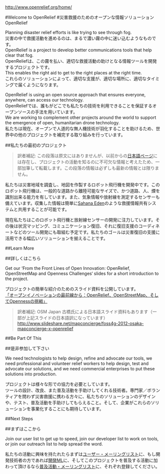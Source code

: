 <http://www.openrelief.org/home/>

#Welcome to OpenRelief
#災害救援のためのオープンな情報ソリューション OpenRelief

Planning disaster relief efforts is like trying to see through fog.  
災害の中で救援活動を進めるのは、まるで濃い霧の中に迷い込むようなものです。  
OpenRelief is a project to develop better communications tools that help clear that fog.  
OpenReliefは、この霧を払い、適切な救援活動の助けとなる情報ツールを開発するプロジェクトです。  
This enables the right aid to get to the right places at the right time.   
これらのソリューションによって、適切な支援が、適切な場所に、適切なタイミングで届くようになります。


OpenRelief is using an open source approach that ensures everyone, anywhere, can access our technology.  
OpenReliefでは、誰もがどこでも私たちの技術を利用できることを保証するオープンソースの手法を用いています。  
We are working to complement other projects around the world to support the emergence of open, humanitarian drone technology.  
私たちは現在、オープンで人道的な無人機技術が羽化することを助けるため、世界中の他のプロジェクトを補完する取り組みを行っています。


##私たちの最初のプロジェクト

>訳者補記:
この段落は原文にはありませんが、以前からの[日本語ページ][index_jp]には存在し、プロジェクトの活動を知るのに不可欠な情報と考えたため、一部加筆して転載します。この段落の情報は必ずしも最新の情報とは限りません。

[index_jp]:http://openrelief.org/index_jp.html
 
私たちは災害地域を調査し、地図を作製するロボット飛行機を開発中です。このロボット飛行機は、一般的な道路から離陸可能なサイズで、かつ道路、人、煙を識別出来る能力を有しています。また、気象情報や放射線を測定するセンサーも備えています。収集した情報は簡単に[Sahana Eden]のような救援情報共有システムと共用することが可能です。

[Sahana Eden]:http://eden.sahanafoundation.org/
 
現在私たちはこのロボット飛行機と放射線センサーの開発に注力しています。その後は状況マッピング、コミュニケーション復旧、それに復旧支援のコーディネートなどのツール開発にも取組む予定です。私たちのゴールは災害復旧の支援に活用できる幅広いソリューションを揃えることです。


##Learn More

##詳しくはこちら

Get our ‘From the Front Lines of Open Innovation: OpenRelief, OpenStreetMap and Openness Challenges‘ slides for a short introduction to the project.

プロジェクトの簡単な紹介のためのスライド資料を公開しています。  
[「オープンイノベーションの最前線から：OpenRelief、OpenStreetMap、そしてOpennessの挑戦」][slides]

[slides]:
http://openrelief.org/openrelief-frontlines.pdf

>訳者補記:
OSM Japan 古橋氏による日本語スライド資料もあります（一部が上記スライドの日本語訳になっています）
<http://www.slideshare.net/mapconcierge/foss4g-2012-osaka-mapconcierge-x-openrelief>


##Be Part Of This

##是非参加して下さい

We need technologists to help design, refine and advocate our tools, we need professional and volunteer relief workers to help design, test and advocate our solutions, and we need commercial enterprises to put these solutions into production.

プロジェクトは様々な形での協力を必要としています。  
ツールの設計、改良、また普及活動を手助けしてくれる技術者。専門家／ボランティアを問わず災害救援に携わる方々に、私たちのソリューションのデザインや、テスト、普及活動を手助けしてもらえること。そして、企業がこれらのソリューションを事業化することにも期待しています。


##Next Steps

##まずはここから

Join our user list to get up to speed, join our developer list to work on tools, or join our outreach list to help spread the word.

私たちの活動に興味を持たれたらまずは[ユーザー・メーリングリスト][user list]に、もし開発技術者の方であれば[開発ML][developer list]に、そしてこのプロジェクトを普及する活動に加わって頂けるなら[普及活動・メーリングリスト][outreach list]に、それぞれ登録してください。

[user list]:
http://openrelief.org/mailman/listinfo/user_openrelief.org

[developer list]:
http://openrelief.org/mailman/listinfo/developer_openrelief.org

[outreach list]:
http://openrelief.org/mailman/listinfo/outreach_openrelief.org
